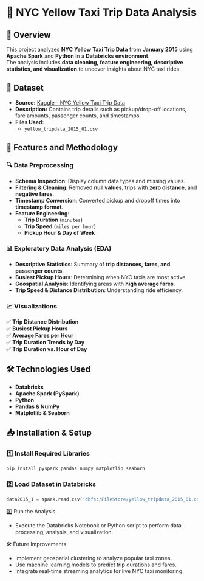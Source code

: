 # 🚖 NYC Yellow Taxi Trip Data Analysis  

## 📌 Overview  
This project analyzes **NYC Yellow Taxi Trip Data** from **January 2015** using **Apache Spark** and **Python** in a **Databricks environment**.  
The analysis includes **data cleaning, feature engineering, descriptive statistics, and visualization** to uncover insights about NYC taxi rides.  

## 📂 Dataset  
- **Source:** [Kaggle - NYC Yellow Taxi Trip Data](https://www.kaggle.com/datasets/elemento/nyc-yellow-taxi-trip-data?resource=download)  
- **Description:** Contains trip details such as pickup/drop-off locations, fare amounts, passenger counts, and timestamps.  
- **Files Used:**  
  - `yellow_tripdata_2015_01.csv`  

## 🚀 Features and Methodology  

### 🔍 Data Preprocessing  
- **Schema Inspection**: Display column data types and missing values.  
- **Filtering & Cleaning**: Removed **null values**, trips with **zero distance**, and **negative fares**.  
- **Timestamp Conversion**: Converted pickup and dropoff times into **timestamp format**.  
- **Feature Engineering**:  
  - **Trip Duration** (`minutes`)  
  - **Trip Speed** (`miles per hour`)  
  - **Pickup Hour & Day of Week**  

### 📊 Exploratory Data Analysis (EDA)  
- **Descriptive Statistics**: Summary of **trip distances, fares, and passenger counts**.  
- **Busiest Pickup Hours**: Determining when NYC taxis are most active.  
- **Geospatial Analysis**: Identifying areas with **high average fares**.  
- **Trip Speed & Distance Distribution**: Understanding ride efficiency.  

### 📈 Visualizations  
✅ **Trip Distance Distribution**  
✅ **Busiest Pickup Hours**  
✅ **Average Fares per Hour**  
✅ **Trip Duration Trends by Day**  
✅ **Trip Duration vs. Hour of Day**  

## 🛠 Technologies Used  
- **Databricks**  
- **Apache Spark (PySpark)**  
- **Python**  
- **Pandas & NumPy**  
- **Matplotlib & Seaborn**  

## 📥 Installation & Setup  

### 1️⃣ Install Required Libraries  
```bash
pip install pyspark pandas numpy matplotlib seaborn
```
### 2️⃣ Load Dataset in Databricks
```python
data2015_1 = spark.read.csv('dbfs:/FileStore/yellow_tripdata_2015_01.csv', header=True, inferSchema=True)
```
3️⃣ Run the Analysis
- Execute the Databricks Notebook or Python script to perform data processing, analysis, and visualization.

🛠️ Future Improvements
- Implement geospatial clustering to analyze popular taxi zones.
- Use machine learning models to predict trip durations and fares.
- Integrate real-time streaming analytics for live NYC taxi monitoring.

